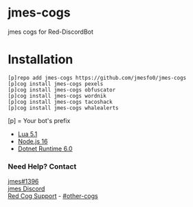# jmes-cogs
jmes cogs for Red-DiscordBot

# Installation
```
[p]repo add jmes-cogs https://github.com/jmesfo0/jmes-cogs
[p]cog install jmes-cogs pexels
[p]cog install jmes-cogs obfuscator
[p]cog install jmes-cogs wordnik
[p]cog install jmes-cogs tacoshack
[p]cog install jmes-cogs whalealerts
```
[p] = Your bot's prefix

- [Lua 5.1](https://sourceforge.net/projects/luabinaries/files/5.1.5/)<br>
- [Node.js 16](https://nodejs.org/dist/v16.17.1/)<br>
- [Dotnet Runtime 6.0](https://dotnet.microsoft.com/en-us/download/dotnet/6.0)<br>

### Need Help? Contact
[jmes#1396](https://discordapp.com/users/309536563161989120)<br>
[jmes Discord](https://discord.jmes.dev)<br>
[Red Cog Support](https://discord.gg/GET4DVk) - [#other-cogs](https://discord.com/channels/240154543684321280/240212783503900673)
